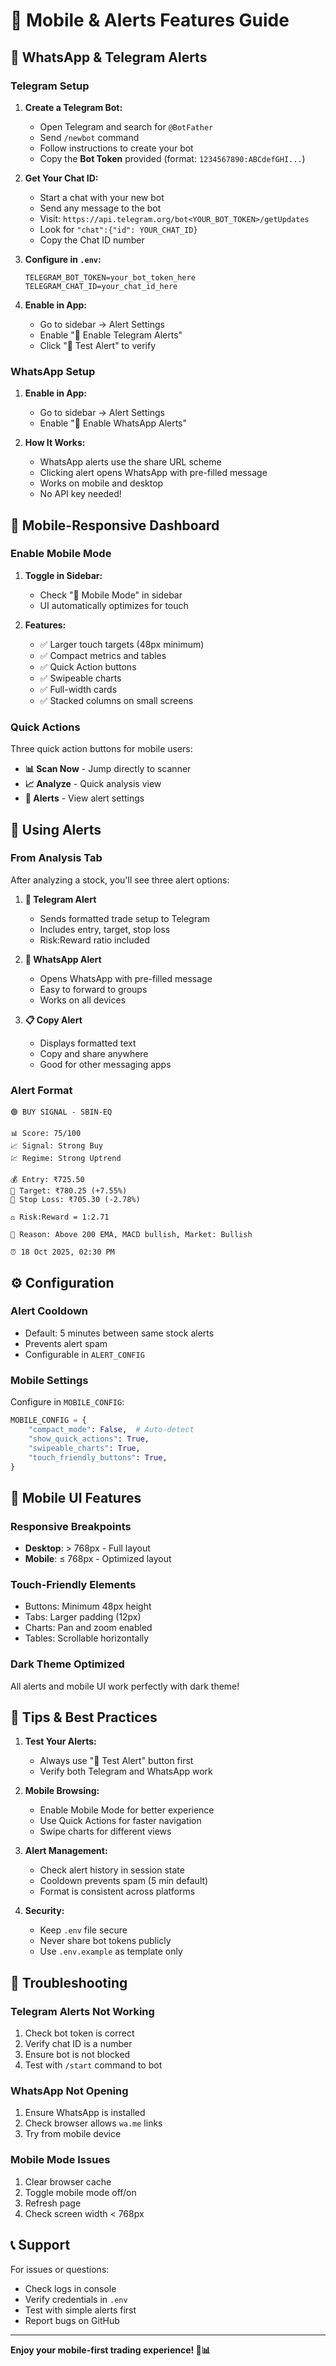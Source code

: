 # 📱 Mobile & Alerts Features Guide

## 🔔 WhatsApp & Telegram Alerts

### Telegram Setup

1. **Create a Telegram Bot:**
   - Open Telegram and search for `@BotFather`
   - Send `/newbot` command
   - Follow instructions to create your bot
   - Copy the **Bot Token** provided (format: `1234567890:ABCdefGHI...`)

2. **Get Your Chat ID:**
   - Start a chat with your new bot
   - Send any message to the bot
   - Visit: `https://api.telegram.org/bot<YOUR_BOT_TOKEN>/getUpdates`
   - Look for `"chat":{"id": YOUR_CHAT_ID}`
   - Copy the Chat ID number

3. **Configure in `.env`:**
   ```env
   TELEGRAM_BOT_TOKEN=your_bot_token_here
   TELEGRAM_CHAT_ID=your_chat_id_here
   ```

4. **Enable in App:**
   - Go to sidebar → Alert Settings
   - Enable "📱 Enable Telegram Alerts"
   - Click "🧪 Test Alert" to verify

### WhatsApp Setup

1. **Enable in App:**
   - Go to sidebar → Alert Settings
   - Enable "💬 Enable WhatsApp Alerts"

2. **How It Works:**
   - WhatsApp alerts use the share URL scheme
   - Clicking alert opens WhatsApp with pre-filled message
   - Works on mobile and desktop
   - No API key needed!

## 📱 Mobile-Responsive Dashboard

### Enable Mobile Mode

1. **Toggle in Sidebar:**
   - Check "📱 Mobile Mode" in sidebar
   - UI automatically optimizes for touch

2. **Features:**
   - ✅ Larger touch targets (48px minimum)
   - ✅ Compact metrics and tables
   - ✅ Quick Action buttons
   - ✅ Swipeable charts
   - ✅ Full-width cards
   - ✅ Stacked columns on small screens

### Quick Actions

Three quick action buttons for mobile users:
- **📊 Scan Now** - Jump directly to scanner
- **📈 Analyze** - Quick analysis view
- **🔔 Alerts** - View alert settings

## 🎯 Using Alerts

### From Analysis Tab

After analyzing a stock, you'll see three alert options:

1. **📱 Telegram Alert**
   - Sends formatted trade setup to Telegram
   - Includes entry, target, stop loss
   - Risk:Reward ratio included

2. **💬 WhatsApp Alert**
   - Opens WhatsApp with pre-filled message
   - Easy to forward to groups
   - Works on all devices

3. **📋 Copy Alert**
   - Displays formatted text
   - Copy and share anywhere
   - Good for other messaging apps

### Alert Format

```
🟢 BUY SIGNAL - SBIN-EQ

📊 Score: 75/100
📈 Signal: Strong Buy
💹 Regime: Strong Uptrend

💰 Entry: ₹725.50
🎯 Target: ₹780.25 (+7.55%)
🛑 Stop Loss: ₹705.30 (-2.78%)

⚖️ Risk:Reward = 1:2.71

📝 Reason: Above 200 EMA, MACD bullish, Market: Bullish

⏰ 18 Oct 2025, 02:30 PM
```

## ⚙️ Configuration

### Alert Cooldown

- Default: 5 minutes between same stock alerts
- Prevents alert spam
- Configurable in `ALERT_CONFIG`

### Mobile Settings

Configure in `MOBILE_CONFIG`:
```python
MOBILE_CONFIG = {
    "compact_mode": False,  # Auto-detect
    "show_quick_actions": True,
    "swipeable_charts": True,
    "touch_friendly_buttons": True,
}
```

## 🎨 Mobile UI Features

### Responsive Breakpoints

- **Desktop**: > 768px - Full layout
- **Mobile**: ≤ 768px - Optimized layout

### Touch-Friendly Elements

- Buttons: Minimum 48px height
- Tabs: Larger padding (12px)
- Charts: Pan and zoom enabled
- Tables: Scrollable horizontally

### Dark Theme Optimized

All alerts and mobile UI work perfectly with dark theme!

## 🚀 Tips & Best Practices

1. **Test Your Alerts:**
   - Always use "🧪 Test Alert" button first
   - Verify both Telegram and WhatsApp work

2. **Mobile Browsing:**
   - Enable Mobile Mode for better experience
   - Use Quick Actions for faster navigation
   - Swipe charts for different views

3. **Alert Management:**
   - Check alert history in session state
   - Cooldown prevents spam (5 min default)
   - Format is consistent across platforms

4. **Security:**
   - Keep `.env` file secure
   - Never share bot tokens publicly
   - Use `.env.example` as template only

## 🐛 Troubleshooting

### Telegram Alerts Not Working

1. Check bot token is correct
2. Verify chat ID is a number
3. Ensure bot is not blocked
4. Test with `/start` command to bot

### WhatsApp Not Opening

1. Ensure WhatsApp is installed
2. Check browser allows `wa.me` links
3. Try from mobile device

### Mobile Mode Issues

1. Clear browser cache
2. Toggle mobile mode off/on
3. Refresh page
4. Check screen width < 768px

## 📞 Support

For issues or questions:
- Check logs in console
- Verify credentials in `.env`
- Test with simple alerts first
- Report bugs on GitHub

---

**Enjoy your mobile-first trading experience! 📱📊**
